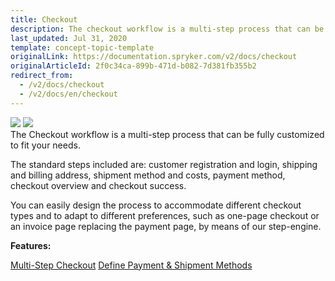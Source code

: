 ```yaml
---
title: Checkout
description: The checkout workflow is a multi-step process that can be fullly customized to fit your needs.
last_updated: Jul 31, 2020
template: concept-topic-template
originalLink: https://documentation.spryker.com/v2/docs/checkout
originalArticleId: 2f0c34ca-899b-471d-b082-7d381fb355b2
redirect_from:
  - /v2/docs/checkout
  - /v2/docs/en/checkout
---
```


<div class='feature-text'>
    <div class='feature-images'>
    <img class="light-mode" src="https://spryker.s3.eu-central-1.amazonaws.com/docs/Document+360/Capabilities+icons/light/Checkout.svg"/>
    <img class="dark-mode" src="https://spryker.s3.eu-central-1.amazonaws.com/docs/Document+360/Capabilities+icons/dark/Checkout.svg"/>
    </div>
    <div class="feature-text-wrap">
The Checkout workflow is a multi-step process that can be fully customized to fit your needs.

The standard steps included are: customer registration and login, shipping and billing address, shipment method and costs, payment method, checkout overview and checkout success.

You can easily design the process to accommodate different checkout types and to adapt to different preferences, such as one-page checkout or an invoice page replacing the payment page, by means of our step-engine.
 </div>
</div>


**Features:**
<div>
<a class="feature-link" href="https://documentation.spryker.com/v2/docs/multi-step-checkout">Multi-Step Checkout</a>  
<a class="feature-link" href="https://documentation.spryker.com/v2/docs/define-payment-shipment-methods">Define Payment & Shipment Methods</a>
</div>
    
